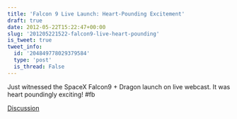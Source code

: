```yaml
---
title: 'Falcon 9 Live Launch: Heart-Pounding Excitement'
draft: true
date: 2012-05-22T15:22:47+00:00
slug: '201205221522-falcon9-live-heart-pounding'
is_tweet: true
tweet_info:
  id: '204849778029379584'
  type: 'post'
  is_thread: False
---
```




Just witnessed the SpaceX Falcon9 + Dragon launch on live webcast. It was heart poundingly exciting! #fb

[Discussion](https://x.com/sytelus/status/204849778029379584)
